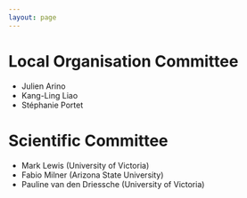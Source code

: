 ```yaml
---
layout: page
---
```


# Local Organisation Committee
- Julien Arino
- Kang-Ling Liao
- Stéphanie Portet

# Scientific Committee
- Mark Lewis (University of Victoria)
- Fabio Milner (Arizona State University)
- Pauline van den Driessche (University of Victoria)